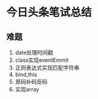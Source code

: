 # 今日头条笔试总结

## 难题 

1. date处理时间戳
2. class实现eventEmmit
3. 正则表达式实现匹配字符串
4. bind,this
5. 原码补码反码
6. 实现array
